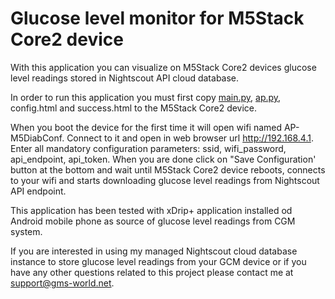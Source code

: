 # Glucose level monitor for M5Stack Core2 device

With this application you can visualize on M5Stack Core2 devices glucose level readings stored in Nightscout API cloud database.

In order to run this application you must first copy [main.py](main.py), [ap.py](app.py), config.html and success.html to the M5Stack Core2 device.

When you boot the device for the first time it will open wifi named AP-M5DiabConf. Connect to it and open in web browser url http://192.168.4.1. Enter all mandatory configuration parameters: ssid, wifi_password, api_endpoint, api_token. When you are done click on "Save Configuration' button at the bottom and wait until M5Stack Core2 device reboots, connects to your wifi and starts downloading glucose level readings from Nightscout API endpoint.

This application has been tested with xDrip+ application installed od Android mobile phone as source of glucose level readings from CGM system.

If you are interested in using my managed Nightscout cloud database instance to store glucose level readings from your GCM device or if you have any other questions related to this project please contact me at support@gms-world.net. 